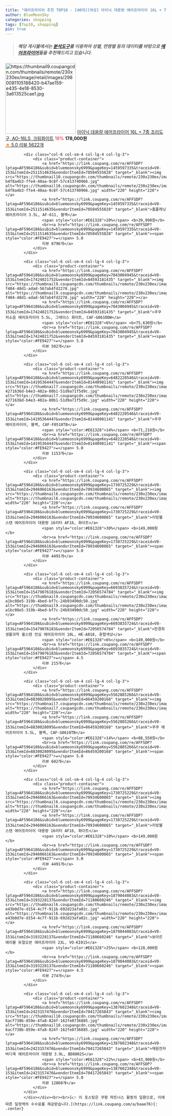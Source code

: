 ```yaml
---
title: "에어프라이어 추천 TOP10 - [40대][여성] 아이닉 대용량 에어프라이어 16L + 7종 조리도구, AO-16LS, 크림화이트"
author: BlueMoonSky
categories: shopping
tags: [Top10, shopping]
pin: true
---
```


> ##### 해당 게시물에서는 [**분석도구**](https://itemscout.io/)를 이용하여 **성별**, **연령별** 등의 데이터를 바탕으로 [**에어프라이어**](https://link.coupang.com/a/baae76)들을 추천해드리고 있습니다.
<div class="container"><div class="row">
            <div class="col-6 col-sm-4 col-lg-4 col-lg-3">
                <div class="product-container">
                    <a href="https://link.coupang.com/re/AFFSDP?lptag=AF5964186&subid=bluemoonsky6999&pageKey=6657038743&traceid=V0-153&itemId=15270695610&vendorItemId=5541639522" target="_blank"><img src="https://thumbnail9.coupangcdn.com/thumbnails/remote/230x230ex/image/retail/images/2980081105188420-b47ae159-e435-4e18-8530-3a613525cae1.jpg" alt="https://thumbnail9.coupangcdn.com/thumbnails/remote/230x230ex/image/retail/images/2980081105188420-b47ae159-e435-4e18-8530-3a613525cae1.jpg" width="220" height="220"></a>
                    <a href="https://link.coupang.com/re/AFFSDP?lptag=AF5964186&subid=bluemoonsky6999&pageKey=6657038743&traceid=V0-153&itemId=15270695610&vendorItemId=5541639522" target="_blank">아이닉 대용량 에어프라이어 16L + 7종 조리도구, AO-16LS, 크림화이트</a>
                    <span style="color:#E61328">19%</span> <b>178,000원</b>
                    <br><a href="https://link.coupang.com/re/AFFSDP?lptag=AF5964186&subid=bluemoonsky6999&pageKey=6657038743&traceid=V0-153&itemId=15270695610&vendorItemId=5541639522" target="_blank"><span style="color:#FE9427">★</span> 5.0
                    리뷰 5622개</a>
                </div>
            </div>
            
            <div class="col-6 col-sm-4 col-lg-4 col-lg-3">
                <div class="product-container">
                    <a href="https://link.coupang.com/re/AFFSDP?lptag=AF5964186&subid=bluemoonsky6999&pageKey=1459597335&traceid=V0-153&itemId=2511514635&vendorItemId=70504555828" target="_blank"><img src="https://thumbnail10.coupangcdn.com/thumbnails/remote/230x230ex/image/retail/images/217998999266375-b4f8a4b3-ffe4-40aa-9c8f-57c413740966.jpg" alt="https://thumbnail10.coupangcdn.com/thumbnails/remote/230x230ex/image/retail/images/217998999266375-b4f8a4b3-ffe4-40aa-9c8f-57c413740966.jpg" width="220" height="220"></a>
                    <a href="https://link.coupang.com/re/AFFSDP?lptag=AF5964186&subid=bluemoonsky6999&pageKey=1459597335&traceid=V0-153&itemId=2511514635&vendorItemId=70504555828" target="_blank">홈플래닛 에어프라이어 3.5L, AF-611, 블랙</a>
                    <span style="color:#E61328">20%</span> <b>39,990원</b>
                    <br><a href="https://link.coupang.com/re/AFFSDP?lptag=AF5964186&subid=bluemoonsky6999&pageKey=1459597335&traceid=V0-153&itemId=2511514635&vendorItemId=70504555828" target="_blank"><span style="color:#FE9427">★</span> 5.0
                    리뷰 8796개</a>
                </div>
            </div>
            
            <div class="col-6 col-sm-4 col-lg-4 col-lg-3">
                <div class="product-container">
                    <a href="https://link.coupang.com/re/AFFSDP?lptag=AF5964186&subid=bluemoonsky6999&pageKey=7043004945&traceid=V0-153&itemId=17424021752&vendorItemId=84593181435" target="_blank"><img src="https://thumbnail9.coupangcdn.com/thumbnails/remote/230x230ex/image/retail/images/2023/01/04/9/7/837b4da8-f404-48d1-adad-567ab4fd2278.jpg" alt="https://thumbnail9.coupangcdn.com/thumbnails/remote/230x230ex/image/retail/images/2023/01/04/9/7/837b4da8-f404-48d1-adad-567ab4fd2278.jpg" width="220" height="220"></a>
                    <a href="https://link.coupang.com/re/AFFSDP?lptag=AF5964186&subid=bluemoonsky6999&pageKey=7043004945&traceid=V0-153&itemId=17424021752&vendorItemId=84593181435" target="_blank">쿠쿠 저소음 에어프라이어 5.5L, 그레이스 화이트, CAF-G0610DW</a>
                    <span style="color:#E61328">6%</span> <b>75,630원</b>
                    <br><a href="https://link.coupang.com/re/AFFSDP?lptag=AF5964186&subid=bluemoonsky6999&pageKey=7043004945&traceid=V0-153&itemId=17424021752&vendorItemId=84593181435" target="_blank"><span style="color:#FE9427">★</span> 5.0
                    리뷰 502개</a>
                </div>
            </div>
            
            <div class="col-6 col-sm-4 col-lg-4 col-lg-3">
                <div class="product-container">
                    <a href="https://link.coupang.com/re/AFFSDP?lptag=AF5964186&subid=bluemoonsky6999&pageKey=6482220546&traceid=V0-153&itemId=14195364447&vendorItemId=81440981141" target="_blank"><img src="https://thumbnail7.coupangcdn.com/thumbnails/remote/230x230ex/image/retail/images/8927802581701651-4271636d-b4e3-402a-80b1-51d9a71f5d9c.jpg" alt="https://thumbnail7.coupangcdn.com/thumbnails/remote/230x230ex/image/retail/images/8927802581701651-4271636d-b4e3-402a-80b1-51d9a71f5d9c.jpg" width="220" height="220"></a>
                    <a href="https://link.coupang.com/re/AFFSDP?lptag=AF5964186&subid=bluemoonsky6999&pageKey=6482220546&traceid=V0-153&itemId=14195364447&vendorItemId=81440981141" target="_blank">쿠쿠 에어프라이어, 블랙, CAF-F0510TB</a>
                    <span style="color:#E61328">14%</span> <b>71,210원</b>
                    <br><a href="https://link.coupang.com/re/AFFSDP?lptag=AF5964186&subid=bluemoonsky6999&pageKey=6482220546&traceid=V0-153&itemId=14195364447&vendorItemId=81440981141" target="_blank"><span style="color:#FE9427">★</span> 5.0
                    리뷰 1153개</a>
                </div>
            </div>
            
            <div class="col-6 col-sm-4 col-lg-4 col-lg-3">
                <div class="product-container">
                    <a href="https://link.coupang.com/re/AFFSDP?lptag=AF5964186&subid=bluemoonsky6999&pageKey=1730725229&traceid=V0-153&itemId=2946066163&vendorItemId=70934600865" target="_blank"><img src="https://thumbnail6.coupangcdn.com/thumbnails/remote/230x230ex/image/vendor_inventory/b80f/a51487bed4a1186cdd0a2dd4ab4caaf069107cdb059ec521d744da17f957.jpg" alt="https://thumbnail6.coupangcdn.com/thumbnails/remote/230x230ex/image/vendor_inventory/b80f/a51487bed4a1186cdd0a2dd4ab4caaf069107cdb059ec521d744da17f957.jpg" width="220" height="220"></a>
                    <a href="https://link.coupang.com/re/AFFSDP?lptag=AF5964186&subid=bluemoonsky6999&pageKey=1730725229&traceid=V0-153&itemId=2946066163&vendorItemId=70934600865" target="_blank">리빙웰 스텐 에어프라이어 대용량 16리터 AF16, 화이트</a>
                    <span style="color:#E61328">30%</span> <b>149,000원</b>
                    <br><a href="https://link.coupang.com/re/AFFSDP?lptag=AF5964186&subid=bluemoonsky6999&pageKey=1730725229&traceid=V0-153&itemId=2946066163&vendorItemId=70934600865" target="_blank"><span style="color:#FE9427">★</span> 5.0
                    리뷰 4491개</a>
                </div>
            </div>
            
            <div class="col-6 col-sm-4 col-lg-4 col-lg-3">
                <div class="product-container">
                    <a href="https://link.coupang.com/re/AFFSDP?lptag=AF5964186&subid=bluemoonsky6999&pageKey=6693835724&traceid=V0-153&itemId=15479076183&vendorItemId=72056574784" target="_blank"><img src="https://thumbnail9.coupangcdn.com/thumbnails/remote/230x230ex/image/retail/images/3027818127102958-a1bc08e5-319b-4bed-bf7c-24b93490dc50.jpg" alt="https://thumbnail9.coupangcdn.com/thumbnails/remote/230x230ex/image/retail/images/3027818127102958-a1bc08e5-319b-4bed-bf7c-24b93490dc50.jpg" width="220" height="220"></a>
                    <a href="https://link.coupang.com/re/AFFSDP?lptag=AF5964186&subid=bluemoonsky6999&pageKey=6693835724&traceid=V0-153&itemId=15479076183&vendorItemId=72056574784" target="_blank">한경희생활과학 올스텐 안심 에어프라이어 10L, HE-A818, 혼합색상</a>
                    <span style="color:#E61328">6%</span> <b>149,000원</b>
                    <br><a href="https://link.coupang.com/re/AFFSDP?lptag=AF5964186&subid=bluemoonsky6999&pageKey=6693835724&traceid=V0-153&itemId=15479076183&vendorItemId=72056574784" target="_blank"><span style="color:#FE9427">★</span> 4.5
                    리뷰 215개</a>
                </div>
            </div>
            
            <div class="col-6 col-sm-4 col-lg-4 col-lg-3">
                <div class="product-container">
                    <a href="https://link.coupang.com/re/AFFSDP?lptag=AF5964186&subid=bluemoonsky6999&pageKey=5562885266&traceid=V0-153&itemId=8830028095&vendorItemId=86459200168" target="_blank"><img src="https://thumbnail7.coupangcdn.com/thumbnails/remote/230x230ex/image/vendor_inventory/c9f5/abbd3f51bd72532a5a6bdbdbd7b5bf3e61dee2df1cd87bf91f78279889a6.PNG" alt="https://thumbnail7.coupangcdn.com/thumbnails/remote/230x230ex/image/vendor_inventory/c9f5/abbd3f51bd72532a5a6bdbdbd7b5bf3e61dee2df1cd87bf91f78279889a6.PNG" width="220" height="220"></a>
                    <a href="https://link.coupang.com/re/AFFSDP?lptag=AF5964186&subid=bluemoonsky6999&pageKey=5562885266&traceid=V0-153&itemId=8830028095&vendorItemId=86459200168" target="_blank">쿠쿠 에어프라이어 5.5L, 블랙, CAF-G0610TB</a>
                    <span style="color:#E61328">14%</span> <b>88,550원</b>
                    <br><a href="https://link.coupang.com/re/AFFSDP?lptag=AF5964186&subid=bluemoonsky6999&pageKey=5562885266&traceid=V0-153&itemId=8830028095&vendorItemId=86459200168" target="_blank"><span style="color:#FE9427">★</span> 5.0
                    리뷰 602개</a>
                </div>
            </div>
            
            <div class="col-6 col-sm-4 col-lg-4 col-lg-3">
                <div class="product-container">
                    <a href="https://link.coupang.com/re/AFFSDP?lptag=AF5964186&subid=bluemoonsky6999&pageKey=1730725229&traceid=V0-153&itemId=2946066163&vendorItemId=70934600865" target="_blank"><img src="https://thumbnail6.coupangcdn.com/thumbnails/remote/230x230ex/image/vendor_inventory/b80f/a51487bed4a1186cdd0a2dd4ab4caaf069107cdb059ec521d744da17f957.jpg" alt="https://thumbnail6.coupangcdn.com/thumbnails/remote/230x230ex/image/vendor_inventory/b80f/a51487bed4a1186cdd0a2dd4ab4caaf069107cdb059ec521d744da17f957.jpg" width="220" height="220"></a>
                    <a href="https://link.coupang.com/re/AFFSDP?lptag=AF5964186&subid=bluemoonsky6999&pageKey=1730725229&traceid=V0-153&itemId=2946066163&vendorItemId=70934600865" target="_blank">리빙웰 스텐 에어프라이어 대용량 16리터 AF16, 화이트</a>
                    <span style="color:#E61328">10%</span> <b>149,000원</b>
                    <br><a href="https://link.coupang.com/re/AFFSDP?lptag=AF5964186&subid=bluemoonsky6999&pageKey=1730725229&traceid=V0-153&itemId=2946066163&vendorItemId=70934600865" target="_blank"><span style="color:#FE9427">★</span> 5.0
                    리뷰 4491개</a>
                </div>
            </div>
            
            <div class="col-6 col-sm-4 col-lg-4 col-lg-3">
                <div class="product-container">
                    <a href="https://link.coupang.com/re/AFFSDP?lptag=AF5964186&subid=bluemoonsky6999&pageKey=1879044083&traceid=V0-153&itemId=3193228137&vendorItemId=71180660246" target="_blank"><img src="https://thumbnail6.coupangcdn.com/thumbnails/remote/230x230ex/image/retail/images/3647690838747458-e43b0d7e-d154-4c7f-911b-692d23afa02c.jpg" alt="https://thumbnail6.coupangcdn.com/thumbnails/remote/230x230ex/image/retail/images/3647690838747458-e43b0d7e-d154-4c7f-911b-692d23afa02c.jpg" width="220" height="220"></a>
                    <a href="https://link.coupang.com/re/AFFSDP?lptag=AF5964186&subid=bluemoonsky6999&pageKey=1879044083&traceid=V0-153&itemId=3193228137&vendorItemId=71180660246" target="_blank">보아르 에이블 듀얼오븐 에어프라이어 23L, VO-KI015</a>
                    <span style="color:#E61328">25%</span> <b>128,000원</b>
                    <br><a href="https://link.coupang.com/re/AFFSDP?lptag=AF5964186&subid=bluemoonsky6999&pageKey=1879044083&traceid=V0-153&itemId=3193228137&vendorItemId=71180660246" target="_blank"><span style="color:#FE9427">★</span> 4.5
                    리뷰 274개</a>
                </div>
            </div>
            
            <div class="col-6 col-sm-4 col-lg-4 col-lg-3">
                <div class="product-container">
                    <a href="https://link.coupang.com/re/AFFSDP?lptag=AF5964186&subid=bluemoonsky6999&pageKey=1387602348&traceid=V0-153&itemId=2423157476&vendorItemId=70417265843" target="_blank"><img src="https://thumbnail10.coupangcdn.com/thumbnails/remote/230x230ex/image/retail/images/1074344650106330-6acf738b-859e-4fa8-824f-162fe0736885.jpg" alt="https://thumbnail10.coupangcdn.com/thumbnails/remote/230x230ex/image/retail/images/1074344650106330-6acf738b-859e-4fa8-824f-162fe0736885.jpg" width="220" height="220"></a>
                    <a href="https://link.coupang.com/re/AFFSDP?lptag=AF5964186&subid=bluemoonsky6999&pageKey=1387602348&traceid=V0-153&itemId=2423157476&vendorItemId=70417265843" target="_blank">재원전자 버디쿡 에어프라이어 대용량 3.9L, BD8002S</a>
                    <span style="color:#E61328">22%</span> <b>43,900원</b>
                    <br><a href="https://link.coupang.com/re/AFFSDP?lptag=AF5964186&subid=bluemoonsky6999&pageKey=1387602348&traceid=V0-153&itemId=2423157476&vendorItemId=70417265843" target="_blank"><span style="color:#FE9427">★</span> 5.0
                    리뷰 12868개</a>
                </div>
            </div>
            </div></div><br><br>[👉 이 포스팅은 쿠팡 파트너스 활동의 일환으로, 이에 따른 일정액의 수수료를 제공받습니다.](https://link.coupang.com/a/baae76){: .center}
